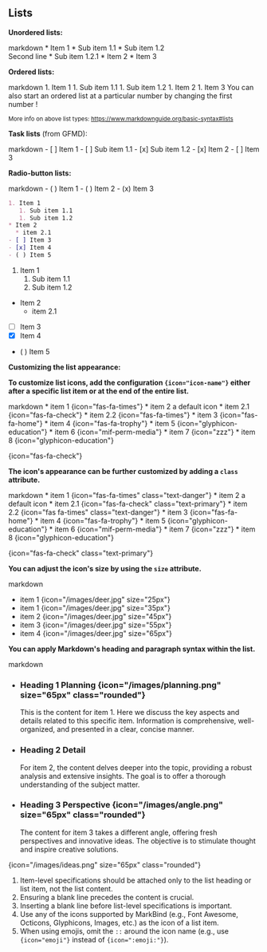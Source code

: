 ## Lists


****Unordered lists:****

<include src="codeAndOutput.md" boilerplate >
<variable name="highlightStyle">markdown</variable>
<variable name="code">
* Item 1
  * Sub item 1.1
  * Sub item 1.2<br>
    Second line
    * Sub item 1.2.1
* Item 2
* Item 3
</variable>
</include>

****Ordered lists:****

<include src="codeAndOutput.md" boilerplate >
<variable name="highlightStyle">markdown</variable>
<variable name="code">
1. Item 1
   1. Sub item 1.1
   1. Sub item 1.2
1. Item 2
1. Item 3
</variable>
</include>

<box type="tip" seamless>
You can also start an ordered list at a particular number by changing the
<popover>
first number
<template slot="content">
<div style="text-align: center; margin-bottom: 5px;">{{ icon_example }}</div>
<include src="codeAndOutputSeparate.md" boilerplate>
<variable name="highlightStyle">markdown</variable>
<variable name="code">
10. Item 1
   1. Sub item 1.1
   1. Sub item 1.2
1. Item 2
</variable>
<variable name="output">
10. Item 1
   1. Sub item 1.1
   1. Sub item 1.2
1. Item 2
{.ps-0 .ms-0}
</variable>
</include>
</template>
</popover>!
</box>

<small>More info on above list types: https://www.markdownguide.org/basic-syntax#lists</small>

****Task lists**** (from GFMD):

<div id="main-example-gfmd">
<include src="codeAndOutput.md" boilerplate >
<variable name="highlightStyle">markdown</variable>
<variable name="code">
- [ ] Item 1
   - [ ] Sub item 1.1
   - [x] Sub item 1.2
- [x] Item 2
- [ ] Item 3
</variable>
</include>
</div>


****Radio-button lists:****
<div id="main-example-markbind">
<include src="codeAndOutput.md" boilerplate >
<variable name="highlightStyle">markdown</variable>
<variable name="code">
- ( ) Item 1
- ( ) Item 2
- (x) Item 3
</variable>
</include>
</div>

<div id="short" class="d-none">

```markdown
1. Item 1
   1. Sub item 1.1
   1. Sub item 1.2
* Item 2
  * item 2.1
- [ ] Item 3
- [x] Item 4
- ( ) Item 5
```
</div>
<div id="examples" class="d-none">

1. Item 1
   1. Sub item 1.1
   1. Sub item 1.2
* Item 2
  * item 2.1
- [ ] Item 3
- [x] Item 4
- ( ) Item 5
</div>

****Customizing the list appearance:****

**To customize list icons, add the configuration `{icon="icon-name"}` either after a specific list item or at the end of the entire list.**

<include src="codeAndOutput.md" boilerplate >
<variable name="highlightStyle">markdown</variable>
<variable name="code">
* item 1 {icon="fas-fa-times"}
* item 2 a default icon
  * item 2.1 {icon="fas-fa-check"}
  * item 2.2
  {icon="fas-fa-times"}
* item 3 {icon="fas-fa-home"}
* item 4 {icon="fas-fa-trophy"}
* item 5 {icon="glyphicon-education"}
* item 6 {icon="mif-perm-media"}
* item 7 {icon="zzz"}
* item 8 {icon="glyphicon-education"}
  
{icon="fas-fa-check"}
</variable>
</include>

**The icon's appearance can be further customized by adding a `class` attribute.**

<div id="main-example-markbind">

<include src="codeAndOutput.md" boilerplate >
<variable name="highlightStyle">markdown</variable>
<variable name="code">
* item 1 {icon="fas-fa-times" class="text-danger"}
* item 2 a default icon
  * item 2.1 {icon="fas-fa-check" class="text-primary"}
  * item 2.2
  {icon="fas fa-times" class="text-danger"}
* item 3 {icon="fas-fa-home"}
* item 4 {icon="fas-fa-trophy"}
* item 5 {icon="glyphicon-education"}
* item 6 {icon="mif-perm-media"}
* item 7 {icon="zzz"}
* item 8 {icon="glyphicon-education"}

{icon="fas-fa-check" class="text-primary"}
</variable>
</include>

</div>

**You can adjust the icon's size by using the `size` attribute.**

<include src="codeAndOutput.md" boilerplate >
<variable name="highlightStyle">markdown</variable>
<variable name="code">

* item 1 {icon="/images/deer.jpg" size="25px"}
* item 1 {icon="/images/deer.jpg" size="35px"}
* item 2 {icon="/images/deer.jpg" size="45px"}
* item 3 {icon="/images/deer.jpg" size="55px"}
* item 4 {icon="/images/deer.jpg" size="65px"}
</variable>
</include>

**You can apply Markdown's heading and paragraph syntax within the list.**

<include src="codeAndOutput.md" boilerplate >
<variable name="highlightStyle">markdown</variable>
<variable name="code">

* ### Heading 1 Planning {icon="/images/planning.png" size="65px" class="rounded"}
  
   This is the content for item 1. 
   Here we discuss the key aspects and details related to this specific item. 
   Information is comprehensive, well-organized, 
   and presented in a clear, concise manner.  
   
* ### Heading 2 Detail

  For item 2, the content delves deeper into the topic, 
  providing a robust analysis and extensive insights. 
  The goal is to offer a thorough understanding of the subject matter.

* ### Heading 3 Perspective {icon="/images/angle.png" size="65px" class="rounded"}

  The content for item 3 takes a different angle, offering fresh perspectives and innovative ideas. 
  The objective is to stimulate thought and inspire creative solutions.

{icon="/images/ideas.png" size="65px" class="rounded"}
</variable>
</include>

<box type="warning">

1. Item-level specifications should be attached only to the list heading or list item, not the list content.
2. Ensuring a blank line precedes the content is crucial.
3. Inserting a blank line before list-level specifications is important.
4. Use any of the icons supported by MarkBind (e.g., Font Awesome, Octicons, Glyphicons, Images, etc.) as the icon of a list item.
5. When using emojis, omit the `::` around the icon name (e.g., use `{icon="emoji"}` instead of `{icon=":emoji:"}`).

</box>